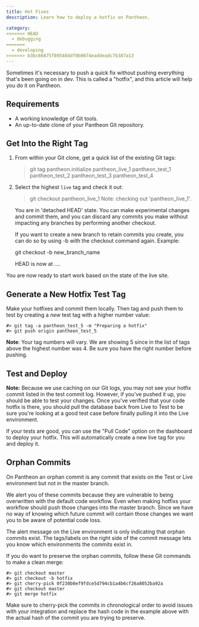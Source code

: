 ```yaml
---
title: Hot Fixes
description: Learn how to deploy a hotfix on Pantheon.

category:
<<<<<<< HEAD
  - debugging
=======
  - developing
>>>>>>> b3bc66875f895484df0b0074eaddeadc7b387a13
---
```


Sometimes it's necessary to push a quick fix without pushing everything that's been going on in dev. This is called a "hotfix", and this article will help you do it on Pantheon.

## Requirements

- A working knowledge of Git tools.
- An up-to-date clone of your Pantheon Git repository.

## Get Into the Right Tag

1. From within your Git clone, get a quick list of the existing Git tags:

    > git tag
    pantheon.initialize
    pantheon_live_1
    pantheon_test_1
    pantheon_test_2
    pantheon_test_3
    pantheon_test_4

2. Select the highest `live` tag and check it out:

    > git checkout pantheon_live_1
    Note: checking out 'pantheon_live_1'.


    You are in 'detached HEAD' state. You can make experimental
    changes and commit them, and you can discard any commits you make without impacting any branches by performing another checkout.


    If you want to create a new branch to retain commits you create, you can
    do so by using -b with the checkout command again. Example:


      git checkout -b new_branch_name


    HEAD is now at ....

You are now ready to start work based on the state of the live site.

## Generate a New Hotfix Test Tag

Make your hotfixes and commit them locally. Then tag and push them to test by creating a _new_ test tag with a higher number value:

    #> git tag -a pantheon_test_5 -m "Preparing a hotfix"
    #> git push origin pantheon_test_5

**Note**: Your tag numbers will vary. We are showing 5 since in the list of tags above the highest number was 4. Be sure you have the right number before pushing.

## Test and Deploy

**Note:** Because we use caching on our Git logs, you may not see your hotfix commit listed in the test commit log. However, if you've pushed it up, you should be able to test your changes. Once you've verified that your code hotfix is there, you should pull the database back from Live to Test to be sure you're looking at a good test case before finally pulling it into the Live environment.

If your tests are good, you can use the "Pull Code" option on the dashboard to deploy your hotfix. This will automatically create a new live tag for you and deploy it.

## Orphan Commits

On Pantheon an orphan commit is any commit that exists on the Test or Live environment but not in the master branch.

We alert you of these commits because they are vulnerable to being overwritten with the default code workflow. Even when making hotfixs your workflow should push those changes into the master branch. Since we have no way of knowing which future commit will contain those changes we want you to be aware of potential code loss.

The alert message on the Live environment is only indicating that orphan commits exist. The tags/labels on the right side of the commit message lets you know which environments the commits exist in.

If you do want to preserve the orphan commits, follow these Git commands to make a clean merge:

    #> git checkout master
    #> git checkout -b hotfix
    #> git cherry-pick 0f230b0ef9fdce5d794cb1a4b6cf26a8052ba92a
    #> git checkout master
    #> git merge hotfix

Make sure to cherry-pick the commits in chronological order to avoid issues with your integration and replace the hash code in the example above with the actual hash of the commit you are trying to preserve.
